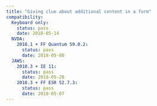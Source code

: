 ```yaml
---
title: "Giving clue about additional content in a form"
compatibility:
  Keyboard only:
    status: pass
    date: 2018-05-14
  NVDA:
    2018.1 + FF Quantum 59.0.2:
      status: pass
      date: 2018-05-08
  JAWS:
    2018.3 + IE 11:
      status: pass
      date: 2018-05-20
    2018.3 + FF ESR 52.7.3:
      status: pass
      date: 2018-05-07
---
```

